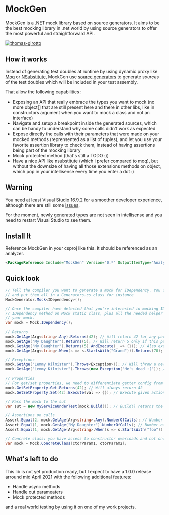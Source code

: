 # MockGen
MockGen is a .NET mock library based on source generators. It aims to be the best mocking library in .net world by using source generators to offer the most powerful and straightforward API.

[![thomas-girotto](https://circleci.com/gh/thomas-girotto/MockGen.svg?style=svg)](https://app.circleci.com/pipelines/github/thomas-girotto/MockGen)


## How it works

Instead of generating test doubles at runtime by using dynamic proxy like [Moq](https://github.com/moq/moq4) or [NSubstitute](https://nsubstitute.github.io), MockGen use [source generators](https://devblogs.microsoft.com/dotnet/introducing-c-source-generators/) to generate *sources* of the test doubles which will be included in your test assembly.

That allow the following capabilities :
 - Exposing an API that really embrace the types you want to mock (no more object[] that are still present here and there in other libs, like in constructors argument when you want to mock a class and not an interface)
 - Navigate and setup a breakpoint inside the generated sources, which can be handy to understand why some calls didn't work as expected
 - Expose directly the calls with their parameters that were made on your mocked methods (reprensented as a list of tuples), and let you use your favorite assertion library to check them, instead of having assertions being part of the mocking library
 - Mock protected method (that's still a TODO :))
 - Have a nice API like nsubstitute (which i prefer compared to moq), but without the downsize of having all those extensions methods on object, which pop in your intellisense every time you enter a dot :)

## Warning

You need at least Visual Studio 16.9.2 for a smoother developer experience, although there are still some [issues](https://github.com/dotnet/roslyn/issues/50451).

For the moment, newly generated types are not seen in intellisense and you need to restart Visual Studio to see them. 

## Install It

Reference MockGen in your csproj like this. It should be referenced as an analyzer.
```xml
<PackageReference Include="MockGen" Version="0.*" OutputItemType="Analyzer" ReferenceOutputAssembly="false" />
```

## Quick look

```csharp
// Tell the compiler you want to generate a mock for IDependency. You can do that only once per type, 
// and put them all in a Generators.cs class for instance
MockGenerator.Mock<IDependency>();

// Once the compiler have detected that you're interested in mocking IDependency type, it generates 
// IDependency method on Mock static class, plus all the needed helper class that allow you to configure 
// your mock. 
var mock = Mock.IDependency();

// Returns
mock.GetAge(Arg<string>.Any).Returns(42); // Will return 42 for any parameter
mock.GetAge("My Daughter").Returns(5); // Will return 5 only if this parameter is given
mock.GetAge("My Daughter").Returns(5).AndExecute(_ => {})); // Also execute the given action when called
mock.GetAge(Arg<string>.When(s => s.StartsWith("Grand"))).Returns(70); // Will return 70 only for parameters starting with "Grand"

// Exceptions
mock.GetAge("Lemmy Kilmister").Throws<Exception>(); // Will throw a new instance of Exception
mock.GetAge("Lemmy Kilmister").Throws(new Exception("He's dead :(")); // Will throw this specifc exception

// Properties 
// For get/set properties, we need to differentiate getter config from setter config.
mock.GetSetProperty.Get.Returns(42); // Will always return 42
mock.GetSetProperty.Set(42).Execute(val => {}); // Execute given action when setting property to 42

// Pass the mock to the sut
var sut = new MyServiceUnderTest(mock.Build()); // Build() returns the original type setup with mock behavior

// Assertions on calls 
Assert.Equal(2, mock.GetAge(Arg<string>.Any).NumberOfCalls); // Number of calls to GetAge for any parameter
Assert.Equal(1, mock.GetAge("My Daughter").NumberOfCalls); // Number of calls to GetAge with "My Daughter" parameter
Assert.Equal(1, mock.GetAge(Arg<string>.When(s => s.StartsWith("foo")).NumberOfCalls)); // Number of calls matching predicate

// Concrete class: you have access to constructor overloads and not only a params object[]
var mock = Mock.ConcreteClass(ctorParam1, ctorParam2);

```

## What's left to do

This lib is not yet production ready, but I expect to have a 1.0.0 release arround mid April 2021 with the following additional features:
 - Handle async methods
 - Handle out parameaters
 - Mock protected methods

and a real world testing by using it on one of my work projects. 